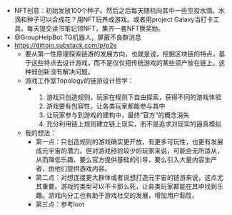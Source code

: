 - NFT创意：初始发放100个种子。然后之后每天随机向其中一些空投水滴。水滴和种子可以合成花？用NFT玩养成游戏。或者用project Galaxy当打卡工具。每天提交读书笔记领NFT，集齐一套NFT换奖励。
- @GroupHelpBot TG机器人，屏蔽不良群消息
- https://dittojo.substack.com/p/p2e
	- 要从第一性原理探索链游的发展方向，也就是说，挖掘区块链的特点，基于这些特点去设计游戏，而不是仅仅把传统游戏的某些资产放在链上。这种弱创新没有解决问题。
	- 游戏工作室Topology的链游设计哲学：
		- 1. 游戏只创造规则，玩家在规则下自由探索，获得不同的游戏体验
		  2. 游戏要有包容性，让各类玩家都能参与其中
		  3. 让玩家参与到游戏的建构中，最终“官方”的概念消失
		  4. 充分利用链上规则建立链上现实，而不是追求对现实的逼真模拟
	- 我的想法：
		- 第一点：只创造规则的游戏确实更开放，有更多可玩性，也更有发展成元宇宙的潜力。但对游戏经验较少的玩家来说，可能会无所适从，从而降低乐趣。要么官方提供基础的引导，要么引入大量内容生产者，由他们提供游戏内容。
		- 第二点：对想连接更大群体或者说想打造元宇宙的链游来说，这点尤其重要。游戏的类型可以不卡那么死，让各类玩家都能在其中找到乐趣。游戏内分工也有助于游戏社交的发展，增加用户黏性。
		- 第三点：参考loot